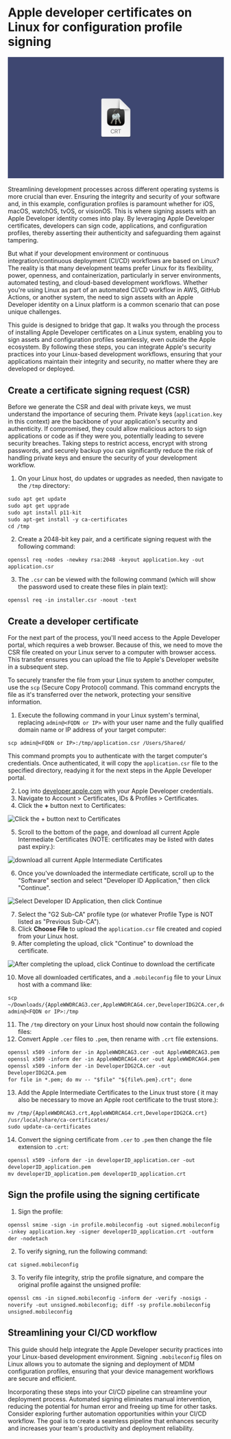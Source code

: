 # Apple developer certificates on Linux for configuration profile signing

![Apple developer certificates on Linux for configuration profile signing](../website/assets/images/articles/apple-developer-certificates-on-linux-for-configuration-profile-signing-1600x900@2x.png)

Streamlining development processes across different operating systems is more crucial than ever. Ensuring the integrity and security of your software and, in this example, configuration profiles is paramount whether for iOS, macOS, watchOS, tvOS, or visionOS. This is where signing assets with an Apple Developer identity comes into play. By leveraging Apple Developer certificates, developers can sign code, applications, and configuration profiles, thereby asserting their authenticity and safeguarding them against tampering.

But what if your development environment or continuous integration/continuous deployment (CI/CD) workflows are based on Linux? The reality is that many development teams prefer Linux for its flexibility, power, openness, and containerization, particularly in server environments, automated testing, and cloud-based development workflows. Whether you're using Linux as part of an automated CI/CD workflow in AWS, GitHub Actions, or another system, the need to sign assets with an Apple Developer identity on a Linux platform is a common scenario that can pose unique challenges.

This guide is designed to bridge that gap. It walks you through the process of installing Apple Developer certificates on a Linux system, enabling you to sign assets and configuration profiles seamlessly, even outside the Apple ecosystem. By following these steps, you can integrate Apple's security practices into your Linux-based development workflows, ensuring that your applications maintain their integrity and security, no matter where they are developed or deployed.


## Create a certificate signing request (CSR)

Before we generate the CSR and deal with private keys, we must understand the importance of securing them. Private keys (`application.key` in this context) are the backbone of your application's security and authenticity. If compromised, they could allow malicious actors to sign applications or code as if they were you, potentially leading to severe security breaches. Taking steps to restrict access, encrypt with strong passwords, and securely backup you can significantly reduce the risk of handling private keys and ensure the security of your development workflow.



1. On your Linux host, do updates or upgrades as needed, then navigate to the `/tmp` directory:
```
sudo apt get update
sudo apt get upgrade
sudo apt install p11-kit
sudo apt-get install -y ca-certificates
cd /tmp
```

2. Create a 2048-bit key pair, and a certificate signing request with the following command:
```
openssl req -nodes -newkey rsa:2048 -keyout application.key -out application.csr
````
3. The `.csr` can be viewed with the following command (which will show the password used to create these files in plain text):
```
openssl req -in installer.csr -noout -text
```


## Create a developer certificate

For the next part of the process, you'll need access to the Apple Developer portal, which requires a web browser. Because of this, we need to move the CSR file created on your Linux server to a computer with browser access. This transfer ensures you can upload the file to Apple's Developer website in a subsequent step.

To securely transfer the file from your Linux system to another computer, use the `scp` (Secure Copy Protocol) command. This command encrypts the file as it's transferred over the network, protecting your sensitive information.



1. Execute the following command in your Linux system's terminal, replacing `admin@<FQDN or IP>` with your user name and the fully qualified domain name or IP address of your target computer: 
```
scp admin@<FQDN or IP>:/tmp/application.csr /Users/Shared/
``` 
This command prompts you to authenticate with the target computer's credentials. Once authenticated, it will copy the `application.csr` file to the specified directory, readying it for the next steps in the Apple Developer portal.

2. Log into [developer.apple.com](http://developer.apple.com) with your Apple Developer credentials.
3. Navigate to Account > Certificates, IDs & Profiles > Certificates.
4. Click the **+** button next to Certificates:

![Click the **+** button next to Certificates](../website/assets/images/articles/apple-developer-certificates-on-linux-for-configuration-profile-signing4-567x126@2x.png "Click the **+** button next to Certificates")




5. Scroll to the bottom of the page, and download all current Apple Intermediate Certificates (NOTE: certificates may be listed with dates past expiry.):

![download all current Apple Intermediate Certificates](../website/assets/images/articles/apple-developer-certificates-on-linux-for-configuration-profile-signing3-717x236@2x.png "download all current Apple Intermediate Certificates")

6. Once you've downloaded the intermediate certificate, scroll up to the "Software" section and select "Developer ID Application," then click "Continue".

![Select Developer ID Application, then click Continue](../website/assets/images/articles/apple-developer-certificates-on-linux-for-configuration-profile-signing1-732x181@2x.png "select Developer ID Application, then click Continue")

7. Select the "G2 Sub-CA" profile type (or whatever Profile Type is NOT listed as "Previous Sub-CA").
8. Click **Choose File** to upload the `application.csr` file created and copied from your Linux host.
9. After completing the upload, click "Continue" to download the certificate.

![After completing the upload, click Continue to download the
certificate](../website/assets/images/articles/apple-developer-certificates-on-linux-for-configuration-profile-signing2-734x383@2x.png
"After completing the upload, click Continue to download the certificate")


10. Move all downloaded certificates, and a `.mobileconfig` file to your Linux host with a command like:

```
scp ~/Downloads/{AppleWWDRCAG3.cer,AppleWWDRCAG4.cer,DeveloperIDG2CA.cer,developerID_application.cer,profile.mobileconfig} admin@<FQDN or IP>:/tmp

```



11.  The `/tmp` directory on your Linux host should now contain the following files:
12.  Convert Apple `.cer` files to `.pem`, then rename with `.crt` file extensions.


```
openssl x509 -inform der -in AppleWWDRCAG3.cer -out AppleWWDRCAG3.pem
openssl x509 -inform der -in AppleWWDRCAG4.cer -out AppleWWDRCAG4.pem
openssl x509 -inform der -in DeveloperIDG2CA.cer -out DeveloperIDG2CA.pem
for file in *.pem; do mv -- "$file" "${file%.pem}.crt"; done
```



13.  Add the Apple Intermediate Certificates to the Linux trust store ( it may also be necessary to move an Apple root certificate to the trust store.):


```
mv /tmp/{AppleWWDRCAG3.crt,AppleWWDRCAG4.crt,DeveloperIDG2CA.crt} /usr/local/share/ca-certificates/
sudo update-ca-certificates
```



14.  Convert the signing certificate from `.cer` to `.pem` then change the file extension to `.crt`:


```
openssl x509 -inform der -in developerID_application.cer -out developerID_application.pem
mv developerID_application.pem developerID_application.crt
```



## Sign the profile using the signing certificate



1. Sign the profile:


```
openssl smime -sign -in profile.mobileconfig -out signed.mobileconfig -inkey application.key -signer developerID_application.crt -outform der -nodetach
```


2. To verify signing, run the following command:


```
cat signed.mobileconfig
```



3. To verify file integrity, strip the profile signature, and compare the original profile against the unsigned profile:


```
openssl cms -in signed.mobileconfig -inform der -verify -nosigs -noverify -out unsigned.mobileconfig; diff -sy profile.mobileconfig unsigned.mobileconfig
```



## Streamlining your CI/CD workflow

This guide should help integrate the Apple Developer security practices into your Linux-based development environment. Signing `.mobileconfig` files on Linux allows you to automate the signing and deployment of MDM configuration profiles, ensuring that your device management workflows are secure and efficient.

Incorporating these steps into your CI/CD pipeline can streamline your deployment process. Automated signing eliminates manual intervention, reducing the potential for human error and freeing up time for other tasks. Consider exploring further automation opportunities within your CI/CD workflow. The goal is to create a seamless pipeline that enhances security and increases your team's productivity and deployment reliability.



<meta name="articleTitle" value="Apple developer certificates on Linux for configuration profile signing">
<meta name="authorFullName" value="Brock Walters">
<meta name="authorGitHubUsername" value="nonpunctual">
<meta name="category" value="guides">
<meta name="publishedOn" value="2024-03-06">
<meta name="articleImageUrl" value="../website/assets/images/articles/apple-developer-certificates-on-linux-for-configuration-profile-signing-1600x900@2x.png">
<meta name="description" value="This guide walks through the process of adding an Apple signing certificate to a Linux host.">
